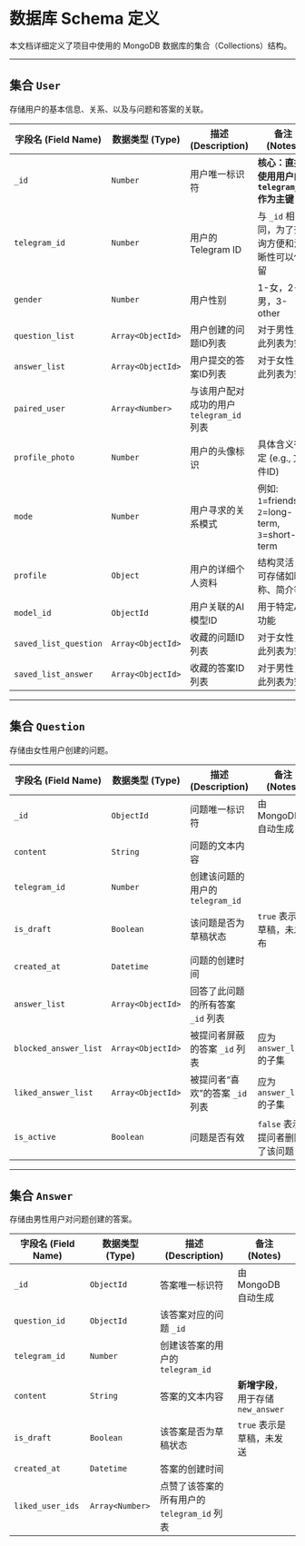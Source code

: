 # 数据库 Schema 定义

本文档详细定义了项目中使用的 MongoDB 数据库的集合（Collections）结构。

---

## 集合 `User`

存储用户的基本信息、关系、以及与问题和答案的关联。

| 字段名 (Field Name) | 数据类型 (Type) | 描述 (Description) | 备注 (Notes) |
| ------------------- | --------------- | ------------------ | ------------ |
| `_id` | `Number` | 用户唯一标识符 | **核心：直接使用用户的 `telegram_id` 作为主键** |
| `telegram_id` | `Number` | 用户的 Telegram ID | 与 `_id` 相同，为了查询方便和清晰性可以保留 |
| `gender` | `Number` | 用户性别 |  1-女，2-男，3-other|
| `question_list` | `Array<ObjectId>` | 用户创建的问题ID列表 | 对于男性，此列表为空 |
| `answer_list` | `Array<ObjectId>` | 用户提交的答案ID列表 | 对于女性，此列表为空 |
| `paired_user` | `Array<Number>` | 与该用户配对成功的用户 `telegram_id` 列表 | |
| `profile_photo` | `Number` | 用户的头像标识 | 具体含义待定 (e.g., 文件ID) |
| `mode` | `Number` | 用户寻求的关系模式 | 例如: `1`=friends, `2`=long-term, `3`=short-term |
| `profile` | `Object` | 用户的详细个人资料 | 结构灵活，可存储如昵称、简介等 |
| `model_id` | `ObjectId` | 用户关联的AI模型ID | 用于特定AI功能 |
| `saved_list_question`| `Array<ObjectId>` | 收藏的问题ID列表 | 对于女性，此列表为空 |
| `saved_list_answer` | `Array<ObjectId>` | 收藏的答案ID列表 | 对于男性，此列表为空 |

---

## 集合 `Question`

存储由女性用户创建的问题。

| 字段名 (Field Name) | 数据类型 (Type) | 描述 (Description) | 备注 (Notes) |
| ------------------- | --------------- | ------------------ | ------------ |
| `_id` | `ObjectId` | 问题唯一标识符 | 由 MongoDB 自动生成 |
| `content` | `String` | 问题的文本内容 | |
| `telegram_id` | `Number` | 创建该问题的用户的 `telegram_id` | |
| `is_draft` | `Boolean` | 该问题是否为草稿状态 | `true` 表示是草稿，未发布 |
| `created_at` | `Datetime` | 问题的创建时间 | |
| `answer_list` | `Array<ObjectId>` | 回答了此问题的所有答案 `_id` 列表 | |
| `blocked_answer_list`| `Array<ObjectId>` | 被提问者屏蔽的答案 `_id` 列表 | 应为 `answer_list` 的子集 |
| `liked_answer_list` | `Array<ObjectId>` | 被提问者“喜欢”的答案 `_id` 列表 | 应为 `answer_list` 的子集 |
| `is_active` | `Boolean` | 问题是否有效 | `false` 表示提问者删除了该问题 |

---

## 集合 `Answer`

存储由男性用户对问题创建的答案。

| 字段名 (Field Name) | 数据类型 (Type) | 描述 (Description) | 备注 (Notes) |
| ------------------- | --------------- | ------------------ | ------------ |
| `_id` | `ObjectId` | 答案唯一标识符 | 由 MongoDB 自动生成 |
| `question_id` | `ObjectId` | 该答案对应的问题 `_id` | |
| `telegram_id` | `Number` | 创建该答案的用户的 `telegram_id` | |
| `content` | `String` | 答案的文本内容 | **新增字段**，用于存储 `new_answer` |
| `is_draft` | `Boolean` | 该答案是否为草稿状态 | `true` 表示是草稿，未发送 |
| `created_at` | `Datetime` | 答案的创建时间 | |
| `liked_user_ids` | `Array<Number>` | 点赞了该答案的所有用户的 `telegram_id` 列表 | | 